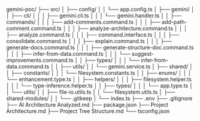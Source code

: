 gemini-poc/
├── src/
│   ├── config/
│   │   └── app.config.ts
│   ├── gemini/
│   │   ├── cli/
│   │   │   ├── gemini.cli.ts
│   │   │   └── gemini.handler.ts
│   │   ├── commands/
│   │   │   ├── add-comments.command.ts
│   │   │   ├── add-path-comment.command.ts
│   │   │   ├── analyze-architecture.command.ts
│   │   │   ├── analyze.command.ts
│   │   │   ├── command.interface.ts
│   │   │   ├── consolidate.command.ts
│   │   │   ├── explain.command.ts
│   │   │   ├── generate-docs.command.ts
│   │   │   ├── generate-structure-doc.command.ts
│   │   │   ├── infer-from-data.command.ts
│   │   │   └── suggest-improvements.command.ts
│   │   ├── types/
│   │   │   └── infer-from-data.command.ts
│   │   ├── utils/
│   │   └── gemini.service.ts
│   ├── shared/
│   │   ├── constants/
│   │   │   └── filesystem.constants.ts
│   │   ├── enums/
│   │   │   └── enhancement.type.ts
│   │   ├── helpers/
│   │   │   ├── filesystem.helper.ts
│   │   │   └── type-inference.helper.ts
│   │   ├── types/
│   │   │   └── app.type.ts
│   │   └── utils/
│   │       ├── file-io.utils.ts
│   │       └── filesystem.utils.ts
│   ├── shared-modules/
│   │   └── .gitkeep
│   └── index.ts
├── .env
├── .gitignore
├── AI Architecture Analyzed.md
├── package.json
├── Project Architecture.md
├── Project Tree Structure.md
└── tsconfig.json